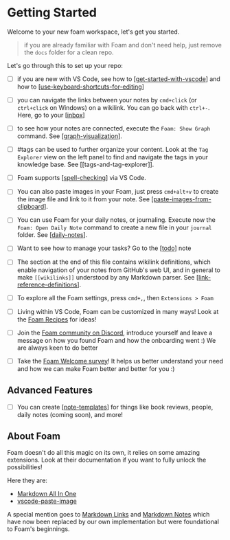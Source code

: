 # Getting Started

Welcome to your new foam workspace, let's get you started.

> if you are already familiar with Foam and don't need help, just remove the `docs` folder for a clean repo.

Let's go through this to set up your repo:

- [ ] if you are new with VS Code, see how to [[get-started-with-vscode]] and how to [[use-keyboard-shortcuts-for-editing]]

- [ ] you can navigate the links between your notes by `cmd+click` (or `ctrl+click` on Windows) on a wikilink. You can go back with `ctrl+-`. Here, go to your [[inbox]]

- [ ] to see how your notes are connected, execute the `Foam: Show Graph` command. See [[graph-visualization]].

- [ ] #tags can be used to further organize your content. Look at the `Tag Explorer` view on the left panel to find and navigate the tags in your knowledge base. See [[tags-and-tag-explorer]].

- [ ] Foam supports [[spell-checking]] via VS Code.

- [ ] You can also paste images in your Foam, just press `cmd+alt+v` to create the image file and link to it from your note. See [[paste-images-from-clipboard]].

- [ ] You can use Foam for your daily notes, or journaling. Execute now the `Foam: Open Daily Note` command to create a new file in your `journal` folder. See [[daily-notes]].

- [ ] Want to see how to manage your tasks? Go to the [[todo]] note

- [ ] The section at the end of this file contains wikilink definitions, which enable navigation of your notes from GitHub's web UI, and in general to make `[[wikilinks]]` understood by any Markdown parser. See [[link-reference-definitions]].

- [ ] To explore all the Foam settings, press `cmd+,`, then `Extensions > Foam`

- [ ] Living within VS Code, Foam can be customized in many ways! Look at the [Foam Recipes](https://foambubble.github.io/foam/user/recipes/recipes) for ideas!

- [ ] Join the [Foam community on Discord](https://foambubble.github.io/join-discord/e), introduce yourself and leave a message on how you found Foam and how the onboarding went :) We are always keen to do better

- [ ] Take the [Foam Welcome survey](http://foambubble.github.io/welcome-survey/e)! It helps us better understand your need and how we can make Foam better and better for you :)

## Advanced Features

- [ ] You can create [[note-templates]] for things like book reviews, people, daily notes (coming soon), and more!

## About Foam

Foam doesn't do all this magic on its own, it relies on some amazing extensions. Look at their documentation if you want to fully unlock the possibilities!

Here they are:

- [Markdown All In One](https://marketplace.visualstudio.com/items?itemName=yzhang.markdown-all-in-one)
- [vscode-paste-image](https://github.com/mushanshitiancai/vscode-paste-image)

A special mention goes to [Markdown Links](https://marketplace.visualstudio.com/items?itemName=tchayen.markdown-links) and [Markdown Notes](https://marketplace.visualstudio.com/items?itemName=kortina.vscode-markdown-notes) which have now been replaced by our own implementation but were foundational to Foam's beginnings.


[//begin]: # "Autogenerated link references for markdown compatibility"
[get-started-with-vscode]: docs%2Fgetting-started%2Fget-started-with-vscode "Getting started with VS Code"
[use-keyboard-shortcuts-for-editing]: use-keyboard-shortcuts-for-editing "use-keyboard-shortcuts-for-editing"
[inbox]: inbox "Inbox"
[graph-visualization]: docs%2Ffeatures%2Fgraph-visualization "Graph Visualization"
[spell-checking]: docs%2Ffeatures%2Fspell-checking "Spell Checking"
[paste-images-from-clipboard]: docs%2Ffeatures%2Fpaste-images-from-clipboard "Paste Images from Clipboard"
[daily-notes]: docs%2Ffeatures%2Fdaily-notes "Daily Notes"
[todo]: todo "Todo"
[link-reference-definitions]: docs%2Ffeatures%2Flink-reference-definitions "Link Reference Definitions"
[note-templates]: docs%2Ffeatures%2Fnote-templates "Note Templates"
[//end]: # "Autogenerated link references"